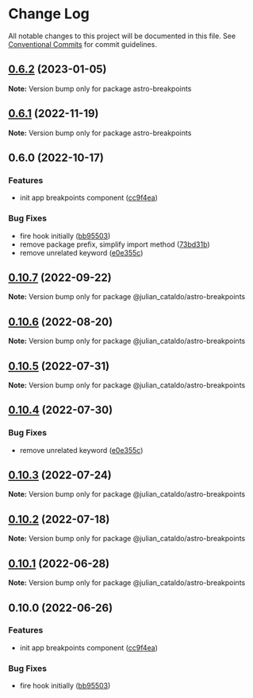 # Change Log

All notable changes to this project will be documented in this file.
See [Conventional Commits](https://conventionalcommits.org) for commit guidelines.

## [0.6.2](https://github.com/JulianCataldo/web-garden/compare/astro-breakpoints@0.6.1...astro-breakpoints@0.6.2) (2023-01-05)

**Note:** Version bump only for package astro-breakpoints

## [0.6.1](https://github.com/JulianCataldo/web-garden/compare/astro-breakpoints@0.6.0...astro-breakpoints@0.6.1) (2022-11-19)

**Note:** Version bump only for package astro-breakpoints

## 0.6.0 (2022-10-17)

### Features

- init app breakpoints component ([cc9f4ea](https://github.com/JulianCataldo/web-garden/commit/cc9f4ea1c0937fdf5514fb5a4ca240f78869341d))

### Bug Fixes

- fire hook initially ([bb95503](https://github.com/JulianCataldo/web-garden/commit/bb95503082514197ddd4d1391b784970bcc8ffa4))
- remove package prefix, simplify import method ([73bd31b](https://github.com/JulianCataldo/web-garden/commit/73bd31bf1f501624036a74a3f19c5bf83cc9c0a4))
- remove unrelated keyword ([e0e355c](https://github.com/JulianCataldo/web-garden/commit/e0e355ce66d9aa6ace0c6f2b201c9d77f3cece82))

## [0.10.7](https://github.com/JulianCataldo/web-garden/compare/@julian_cataldo/astro-breakpoints@0.10.6...@julian_cataldo/astro-breakpoints@0.10.7) (2022-09-22)

**Note:** Version bump only for package @julian_cataldo/astro-breakpoints

## [0.10.6](https://github.com/JulianCataldo/web-garden/compare/@julian_cataldo/astro-breakpoints@0.10.5...@julian_cataldo/astro-breakpoints@0.10.6) (2022-08-20)

**Note:** Version bump only for package @julian_cataldo/astro-breakpoints

## [0.10.5](https://github.com/JulianCataldo/web-garden/compare/@julian_cataldo/astro-breakpoints@0.10.4...@julian_cataldo/astro-breakpoints@0.10.5) (2022-07-31)

**Note:** Version bump only for package @julian_cataldo/astro-breakpoints

## [0.10.4](https://github.com/JulianCataldo/web-garden/compare/@julian_cataldo/astro-breakpoints@0.10.3...@julian_cataldo/astro-breakpoints@0.10.4) (2022-07-30)

### Bug Fixes

- remove unrelated keyword ([e0e355c](https://github.com/JulianCataldo/web-garden/commit/e0e355ce66d9aa6ace0c6f2b201c9d77f3cece82))

## [0.10.3](https://github.com/JulianCataldo/web-garden/compare/@julian_cataldo/astro-breakpoints@0.10.2...@julian_cataldo/astro-breakpoints@0.10.3) (2022-07-24)

**Note:** Version bump only for package @julian_cataldo/astro-breakpoints

## [0.10.2](https://github.com/JulianCataldo/web-garden/compare/@julian_cataldo/astro-breakpoints@0.10.1...@julian_cataldo/astro-breakpoints@0.10.2) (2022-07-18)

**Note:** Version bump only for package @julian_cataldo/astro-breakpoints

## [0.10.1](https://github.com/JulianCataldo/web-garden/compare/@julian_cataldo/astro-breakpoints@0.10.0...@julian_cataldo/astro-breakpoints@0.10.1) (2022-06-28)

**Note:** Version bump only for package @julian_cataldo/astro-breakpoints

## 0.10.0 (2022-06-26)

### Features

- init app breakpoints component ([cc9f4ea](https://github.com/JulianCataldo/web-garden/commit/cc9f4ea1c0937fdf5514fb5a4ca240f78869341d))

### Bug Fixes

- fire hook initially ([bb95503](https://github.com/JulianCataldo/web-garden/commit/bb95503082514197ddd4d1391b784970bcc8ffa4))
